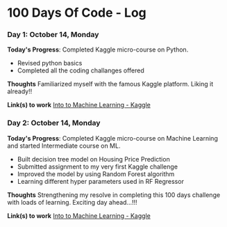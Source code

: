 # 100 Days Of Code - Log

### Day 1: October 14, Monday

**Today's Progress**: Completed Kaggle micro-course on Python.

- Revised python basics
- Completed all the coding challanges offered

**Thoughts** Familiarized myself with the famous Kaggle platform. Liking it already!!

**Link(s) to work**
[Into to Machine Learning - Kaggle](https://github.com/arntony/kaggle/tree/master/housing_price_prediction)


### Day 2: October 14, Monday

**Today's Progress**: Completed Kaggle micro-course on Machine Learning and started Intermediate course on ML.

- Built decision tree model on Housing Price Prediction
- Submitted assignment to my very first Kaggle challenge
- Improved the model by using Random Forest algorithm
- Learning different hyper parameters used in RF Regressor

**Thoughts** Strengthening my resolve in completing this 100 days challenge with loads of learning. Exciting day ahead...!!!

**Link(s) to work**
[Into to Machine Learning - Kaggle](https://github.com/arntony/kaggle/tree/master/housing_price_prediction)
